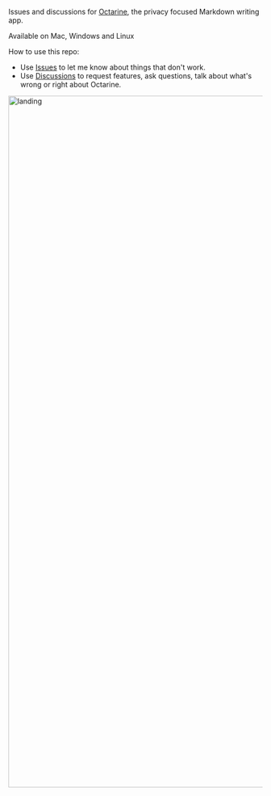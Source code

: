Issues and discussions for [Octarine](https://octarine.app), the privacy focused Markdown writing app.

Available on Mac, Windows and Linux

How to use this repo:

- Use [Issues](https://github.com/rajatkulkarni95/octarine-feedback/issues) to let me know about things that don't work.
- Use [Discussions](https://github.com/rajatkulkarni95/octarine-feedback/discussions) to request features, ask questions, talk about what's wrong or right about Octarine.




<img width="1368" alt="landing" src="https://github.com/user-attachments/assets/7c508576-d60a-4a14-9f1d-b51628bc2f44" />
